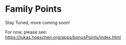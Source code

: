 # Family Points

Stay Tuned, more coming soon!


For now, please see: https://lukas.hoeschen.org/apps/bonusPoints/index.html
